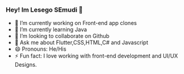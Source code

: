 ### Hey! Im Lesego SEmudi 👋

- 🔭 I’m currently working on Front-end app clones
- 🌱 I’m currently learning Java
- 👯 I’m looking to collaborate on Github
- 💬 Ask me about Flutter,CSS,HTML,C# and Javascript
- 😄 Pronouns: He/His
- ⚡ Fun fact: I love working with front-end development and UI/UX Designs.

